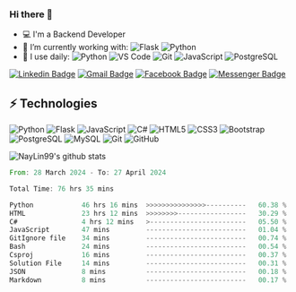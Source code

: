 ### Hi there 👋
- 💻 I'm a Backend Developer
- 🌱 I’m currently working with:
    ![Flask](https://img.shields.io/badge/-Flask-%23000?style=flat-round&logo=flask)
    ![Python](https://img.shields.io/badge/-Python-%2314354C?style=flat-round&logo=Python)
- 🚀 I use daily: 
    ![Python](https://img.shields.io/badge/-Python-%2314354C?style=flat-round&logo=Python)
    ![VS Code](https://img.shields.io/badge/-VS%20Code-007ACC?style=flat-round&logo=visual-studio-code)
    ![Git](https://img.shields.io/badge/-Git-black?style=flat-round&logo=git)
    ![JavaScript](https://img.shields.io/badge/-JavaScript-%23323330?style=flat-round&logo=javascript)
    ![PostgreSQL](https://img.shields.io/badge/-PostgreSQL-336791?style=flat-round&logo=postgresql)

[![Linkedin Badge](https://img.shields.io/badge/-naylintun-green?style=flat-round&logo=Linkedin&logoColor=white&link=https://www.linkedin.com/in/nay-lin-tun-30726b112/)](https://www.linkedin.com/in/nay-lin-tun-30726b112/ "LinkedIn")
[![Gmail Badge](https://img.shields.io/badge/-naylintun.dev@gmail.com-red?style=flat-round&logo=Gmail&logoColor=white&link=mailto:naylintun.dev@gmail.com)](mailto:naylintun.dev@gmail.com "Send me email!")
[![Facebook Badge](https://img.shields.io/badge/-NayLinTun-0078FF?style=flat-round&logo=Facebook&logoColor=white&link=https://www.facebook.com/konay99)](https://www.facebook.com/konay99 "Connect on Facebook")
[![Messenger Badge](https://img.shields.io/badge/-Messenger-0078FF?style=flat&logo=Messenger&logoColor=white)](https://m.me/konay99 "Connect on Messenger")

## ⚡ Technologies

![Python](https://img.shields.io/badge/-Python-%2314354C?style=flat-round&logo=Python)
![Flask](https://img.shields.io/badge/-Flask-%23000?style=flat-round&logo=flask)
![JavaScript](https://img.shields.io/badge/-JavaScript-%23323330?style=flat-round&logo=javascript)
![C#](https://img.shields.io/badge/C%23%20-%23239120.svg?&style=flat-round&logo=c-sharp)
![HTML5](https://img.shields.io/badge/-HTML5-E34F26?style=flat-round&logo=html5&logoColor=white)
![CSS3](https://img.shields.io/badge/-CSS3-1572B6?style=flat-round&logo=css3)
![Bootstrap](https://img.shields.io/badge/-Bootstrap-563D7C?style=flat-round&logo=bootstrap)
![PostgreSQL](https://img.shields.io/badge/-PostgreSQL-336791?style=flat-round&logo=postgresql)
![MySQL](https://img.shields.io/badge/-MySQL-black?style=flat-round&logo=mysql)
![Git](https://img.shields.io/badge/-Git-black?style=flat-round&logo=git)
![GitHub](https://img.shields.io/badge/-GitHub-181717?style=flat-round&logo=github)



![NayLin99's github stats](https://github-readme-stats.vercel.app/api?username=NayLin99&count_private=true&show_icons=true&theme=radical&include_all_commits=true)

<!--![Top Langs](https://github-readme-stats.vercel.app/api/top-langs/?username=NayLin99)-->

<!--START_SECTION:waka-->

```rust
From: 28 March 2024 - To: 27 April 2024

Total Time: 76 hrs 35 mins

Python            46 hrs 16 mins  >>>>>>>>>>>>>>>----------   60.38 %
HTML              23 hrs 12 mins  >>>>>>>>-----------------   30.29 %
C#                4 hrs 12 mins   >------------------------   05.50 %
JavaScript        47 mins         -------------------------   01.04 %
GitIgnore file    34 mins         -------------------------   00.74 %
Bash              24 mins         -------------------------   00.54 %
Csproj            16 mins         -------------------------   00.37 %
Solution File     14 mins         -------------------------   00.31 %
JSON              8 mins          -------------------------   00.18 %
Markdown          8 mins          -------------------------   00.17 %
```

<!--END_SECTION:waka-->

<!--
![Metrics](https://github.com/NayLin99/NayLin99/blob/master/github-metrics.svg)
-->

<!--
![Visitor Badge](https://visitor-badge.laobi.icu/badge?page_id=NayLin99.NayLin99)
-->

<!--
**NayLin99/NayLin99** is a ✨ _special_ ✨ repository because its `README.md` (this file) appears on your GitHub profile.

Here are some ideas to get you started:

- 🔭 I’m currently working on ...
- 🌱 I’m currently learning ...
- 👯 I’m looking to collaborate on ...
- 🤔 I’m looking for help with ...
- 💬 Ask me about ...
- 📫 How to reach me: ...
- 😄 Pronouns: ...
- ⚡ Fun fact: ...
-->
